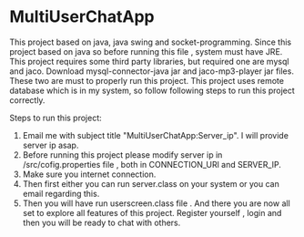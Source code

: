 # MultiUserChatApp
This project based on java, java swing and socket-programming.
Since this project based on java so before running this file , system must have JRE.
This project requires some third party libraries, but required one are mysql and jaco.
Download mysql-connector-java jar and jaco-mp3-player jar files. These two are must to properly run this project.
This project uses remote database which is in my system, so follow following steps to run this project correctly.

Steps to run this project:
1. Email me with subject title "MultiUserChatApp:Server_ip". I will provide server ip asap.
2. Before running this project please modify server ip in /src/cofig.properties file , both in CONNECTION_URl and SERVER_IP.
3. Make sure you internet connection.
4. Then first either you can run server.class on your system or you can email regarding this.
5. Then you will have run userscreen.class file .
And there you are now all set to explore all features of this project. Register yourself , login and then you will be ready to chat with others.
